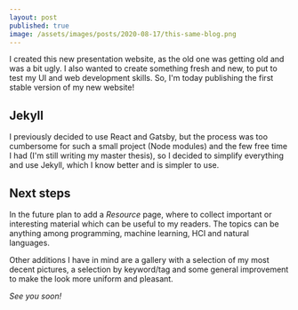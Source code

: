 ```yaml
---
layout: post
published: true
image: /assets/images/posts/2020-08-17/this-same-blog.png
---
```

I created this new presentation website, as the old one was getting old and was a bit ugly.
I also wanted to create something fresh and new, to put to test my UI and
web development skills. So, I'm today publishing the first stable version
of my new website!

## Jekyll
I previously decided to use React and Gatsby, but the process was too
cumbersome for such a small project (Node modules) and the few free time 
I had (I'm still writing my master thesis), so I decided to
simplify everything and use Jekyll, which I know better and is simpler
to use.

## Next steps
In the future plan to add a *Resource* page, where to collect important or
 interesting material which can be useful to my readers. The topics can be
 anything among programming, machine learning, HCI and natural languages.
 
 Other additions I have in mind are a gallery with a selection of my most
 decent pictures, a selection by keyword/tag and some general improvement to
 make the look more uniform and pleasant.
 
 *See you soon!*

